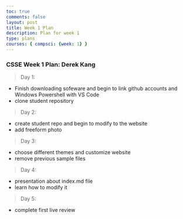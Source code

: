 ```yaml
---
toc: true
comments: false
layout: post
title: Week 1 Plan
description: Plan for week 1
type: plans
courses: { compsci: {week: 1} }
---
```


### CSSE Week 1 Plan: Derek Kang
> Day 1:
- Finish downloading sofeware and begin to link github accounts and Windows Powershell with VS Code
- clone student repository

> Day 2:
- create student repo and begin to modify to the website
- add freeform photo

> Day 3:
- choose different themes and customize website
- remove previous sample files

> Day 4:
- presentation about index.md file
- learn how to modify it

> Day 5: 
- complete first live review